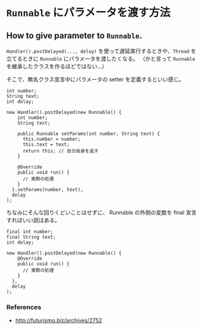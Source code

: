 # `Runnable` にパラメータを渡す方法
## How to give parameter to `Runnable`.

`Handler().postDelayed(..., delay)` を使って遅延実行するときや、`Thread` を立てるときに `Runnable` にパラメータを渡したくなる。
（かと言って `Runnable` を継承したクラスを作るほどではない...）

そこで、無名クラス宣言中にパラメータの setter を定義するといい感じ。

```(java)
int number;
String text;
int delay;

new Handler().postDelayed(new Runnable() {
    int number;
    String text;

    public Runnable setParams(int number, String text) {
      this.number = number;
      this.text = text;
      return this; // 自分自身を返す
    }

    @Override
    public void run() {
      // 実際の処理
    }
  }.setParams(number, text),
  delay
);
```

ちなみにそんな回りくどいことはせずに、
Runnable の外側の変数を final 宣言すればいい説はある。

```
final int number;
final String text;
int delay;

new Handler().postDelayed(new Runnable() {
    @Override
    public void run() {
      // 実際の処理
    }
  },
  delay
);

```


### References
- http://futurismo.biz/archives/2752